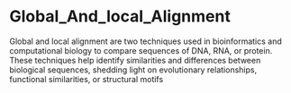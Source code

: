 # Global_And_local_Alignment
Global and local alignment are two techniques used in bioinformatics and computational biology to compare sequences of DNA, RNA, or protein. These techniques help identify similarities and differences between biological sequences, shedding light on evolutionary relationships, functional similarities, or structural motifs
